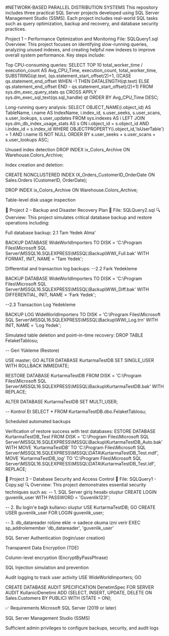 #NETWORK-BASED PARALLEL DISTRIBUTION SYSTEMS
This repository includes three practical SQL Server projects developed using SQL Server Management Studio (SSMS). Each project includes real-world SQL tasks such as query optimization, backup and recovery, and database security practices.

Project 1 – Performance Optimization and Monitoring
File: SQLQuery1.sql
Overview:
This project focuses on identifying slow-running queries, analyzing unused indexes, and creating helpful new indexes to improve overall system performance. Key steps include:

Top CPU-consuming queries:
SELECT TOP 10 
    total_worker_time / execution_count AS Avg_CPU_Time,
    execution_count,
    total_worker_time,
    SUBSTRING(qt.text, (qs.statement_start_offset/2)+1,
        ((CASE qs.statement_end_offset
          WHEN -1 THEN DATALENGTH(qt.text)
         ELSE qs.statement_end_offset END
         - qs.statement_start_offset)/2)+1)
FROM sys.dm_exec_query_stats qs
CROSS APPLY sys.dm_exec_sql_text(qs.sql_handle) qt
ORDER BY Avg_CPU_Time DESC;

Long-running query analysis:
SELECT 
    OBJECT_NAME(i.object_id) AS TableName,
    i.name AS IndexName,
    i.index_id,
    s.user_seeks, s.user_scans, s.user_lookups, s.user_updates
FROM 
    sys.indexes AS i
LEFT JOIN 
    sys.dm_db_index_usage_stats AS s
    ON i.object_id = s.object_id AND i.index_id = s.index_id
WHERE 
    OBJECTPROPERTY(i.object_id,'IsUserTable') = 1
    AND i.name IS NOT NULL
ORDER BY 
    s.user_seeks + s.user_scans + s.user_lookups ASC;

Unused index detection
DROP INDEX ix_Colors_Archive ON Warehouse.Colors_Archive;

Index creation and deletion:

CREATE NONCLUSTERED INDEX IX_Orders_CustomerID_OrderDate
ON Sales.Orders (CustomerID, OrderDate);

DROP INDEX ix_Colors_Archive ON Warehouse.Colors_Archive;

Table-level disk usage inspection

🔹 Project 2 – Backup and Disaster Recovery Plan
📄 File: SQLQuery2.sql
🔍 Overview:
This project simulates critical database backup and restore operations including:

Full database backup:
2.1 Tam Yedek Alma'

BACKUP DATABASE WideWorldImporters
TO DISK = 'C:\Program Files\Microsoft SQL Server\MSSQL16.SQLEXPRESS\MSSQL\Backup\WWI_Full.bak'
WITH FORMAT, INIT, NAME = 'Tam Yedek';

Differential and transaction log backups:
--2.2 Fark Yedekleme

BACKUP DATABASE WideWorldImporters
TO DISK = 'C:\Program Files\Microsoft SQL Server\MSSQL16.SQLEXPRESS\MSSQL\Backup\WWI_Diff.bak'
WITH DIFFERENTIAL, INIT, NAME = 'Fark Yedek';



--2.3  Transaction Log Yedekleme

BACKUP LOG WideWorldImporters
TO DISK = 'C:\Program Files\Microsoft SQL Server\MSSQL16.SQLEXPRESS\MSSQL\Backup\WWI_Log.trn'
WITH INIT, NAME = 'Log Yedek';


Simulated table deletion and point-in-time recovery:
DROP TABLE FelaketTablosu;


-- Geri Yükleme (Restore)

USE master;
GO
ALTER DATABASE KurtarmaTestDB SET SINGLE_USER WITH ROLLBACK IMMEDIATE;

RESTORE DATABASE KurtarmaTestDB
FROM DISK = 'C:\Program Files\Microsoft SQL Server\MSSQL16.SQLEXPRESS\MSSQL\Backup\KurtarmaTestDB.bak'
WITH REPLACE;

ALTER DATABASE KurtarmaTestDB SET MULTI_USER;

-- Kontrol Et
SELECT * FROM KurtarmaTestDB.dbo.FelaketTablosu;

Scheduled automated backups

Verification of restore success with test databases:
ESTORE DATABASE KurtarmaTestDB_Test
FROM DISK = 'C:\Program Files\Microsoft SQL Server\MSSQL16.SQLEXPRESS\MSSQL\Backup\KurtarmaTestDB_Auto.bak'
WITH MOVE 'KurtarmaTestDB' TO 'C:\Program Files\Microsoft SQL Server\MSSQL16.SQLEXPRESS\MSSQL\DATA\KurtarmaTestDB_Test.mdf',
     MOVE 'KurtarmaTestDB_log' TO 'C:\Program Files\Microsoft SQL Server\MSSQL16.SQLEXPRESS\MSSQL\DATA\KurtarmaTestDB_Test.ldf',
     REPLACE;



🔹 Project 3 – Database Security and Access Control
📄 File: SQLQuery1 - Copy.sql
🔍 Overview:
This project demonstrates essential security techniques such as:
-- 1. SQL Server giriş hesabı oluştur
CREATE LOGIN guvenlik_user WITH PASSWORD = 'Guvenlik123!';

-- 2. Bu login'e bağlı kullanıcı oluştur
USE KurtarmaTestDB;
GO
CREATE USER guvenlik_user FOR LOGIN guvenlik_user;


-- 3. db_datareader rolüne ekle → sadece okuma izni verir
EXEC sp_addrolemember 'db_datareader', 'guvenlik_user'

SQL Server Authentication (login/user creation)

Transparent Data Encryption (TDE)

Column-level encryption (EncryptByPassPhrase)

SQL Injection simulation and prevention

Audit logging to track user activity
USE WideWorldImporters;
GO


CREATE DATABASE AUDIT SPECIFICATION DenetimSpec
FOR SERVER AUDIT KullaniciDenetimi
ADD (SELECT, INSERT, UPDATE, DELETE 
    ON Sales.Customers BY PUBLIC)
WITH (STATE = ON);



✅ Requirements
Microsoft SQL Server (2019 or later)

SQL Server Management Studio (SSMS)

Sufficient admin privileges to configure backups, security, and audit logs



